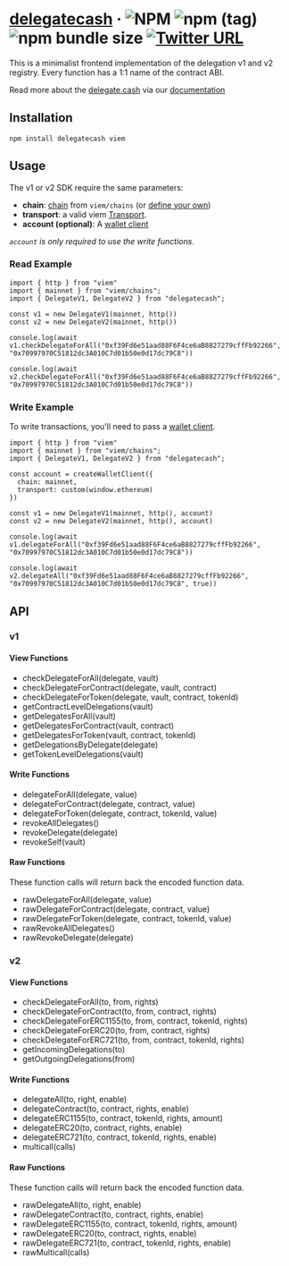 # [delegatecash](https://delegate.cash) &middot; ![NPM](https://img.shields.io/npm/l/delegatecash?registry_uri=https%3A%2F%2Fregistry.npmjs.com) ![npm (tag)](https://img.shields.io/npm/v/delegatecash/latest) ![npm bundle size](https://img.shields.io/bundlephobia/min/delegatecash) [![Twitter URL](https://img.shields.io/twitter/url?url=https%3A%2F%2Ftwitter.com%2Fdelegatecash)](https://twitter.com/delegatecash)

This is a minimalist frontend implementation of the delegation v1 and v2 registry. Every function has a 1:1 name of the contract ABI.

Read more about the [delegate.cash](https://delegate.cash) via our [documentation](https://docs.delegate.cash)

## Installation

```
npm install delegatecash viem
```

## Usage

The v1 or v2 SDK require the same parameters:

- **chain**: [chain](https://viem.sh/docs/glossary/terms.html#chain) from `viem/chains` (or [define your own](https://viem.sh/docs/clients/chains.html#custom-chains))
- **transport**: a valid viem [Transport](https://viem.sh/docs/clients/intro.html#transports).
- **account (optional)**: A [wallet client](https://viem.sh/docs/clients/wallet.html)

_`account` is only required to use the write functions_.

### Read Example

```
import { http } from "viem"
import { mainnet } from "viem/chains";
import { DelegateV1, DelegateV2 } from "delegatecash";

const v1 = new DelegateV1(mainnet, http())
const v2 = new DelegateV2(mainnet, http())

console.log(await v1.checkDelegateForAll("0xf39Fd6e51aad88F6F4ce6aB8827279cffFb92266", "0x70997970C51812dc3A010C7d01b50e0d17dc79C8"))

console.log(await v2.checkDelegateForAll("0xf39Fd6e51aad88F6F4ce6aB8827279cffFb92266", "0x70997970C51812dc3A010C7d01b50e0d17dc79C8"))

```

### Write Example

To write transactions, you'll need to pass a [wallet client](https://viem.sh/docs/clients/wallet.html).

```
import { http } from "viem"
import { mainnet } from "viem/chains";
import { DelegateV1, DelegateV2 } from "delegatecash";

const account = createWalletClient({
  chain: mainnet,
  transport: custom(window.ethereum)
})

const v1 = new DelegateV1(mainnet, http(), account)
const v2 = new DelegateV2(mainnet, http(), account)

console.log(await v1.delegateForAll("0xf39Fd6e51aad88F6F4ce6aB8827279cffFb92266", "0x70997970C51812dc3A010C7d01b50e0d17dc79C8"))

console.log(await v2.delegateAll("0xf39Fd6e51aad88F6F4ce6aB8827279cffFb92266", "0x70997970C51812dc3A010C7d01b50e0d17dc79C8", true))

```

## API

### v1

#### View Functions

- checkDelegateForAll(delegate, vault)
- checkDelegateForContract(delegate, vault, contract)
- checkDelegateForToken(delegate, vault, contract, tokenId)
- getContractLevelDelegations(vault)
- getDelegatesForAll(vault)
- getDelegatesForContract(vault, contract)
- getDelegatesForToken(vault, contract, tokenId)
- getDelegationsByDelegate(delegate)
- getTokenLevelDelegations(vault)

#### Write Functions

- delegateForAll(delegate, value)
- delegateForContract(delegate, contract, value)
- delegateForToken(delegate, contract, tokenId, value)
- revokeAllDelegates()
- revokeDelegate(delegate)
- revokeSelf(vault)

#### Raw Functions

These function calls will return back the encoded function data.

- rawDelegateForAll(delegate, value)
- rawDelegateForContract(delegate, contract, value)
- rawDelegateForToken(delegate, contract, tokenId, value)
- rawRevokeAllDelegates()
- rawRevokeDelegate(delegate)

### v2

#### View Functions

- checkDelegateForAll(to, from, rights)
- checkDelegateForContract(to, from, contract, rights)
- checkDelegateForERC1155(to, from, contract, tokenId, rights)
- checkDelegateForERC20(to, from, contract, rights)
- checkDelegateForERC721(to, from, contract, tokenId, rights)
- getIncomingDelegations(to)
- getOutgoingDelegations(from)

#### Write Functions

- delegateAll(to, right, enable)
- delegateContract(to, contract, rights, enable)
- delegateERC1155(to, contract, tokenId, rights, amount)
- delegateERC20(to, contract, rights, enable)
- delegateERC721(to, contract, tokenId, rights, enable)
- multicall(calls)

#### Raw Functions

These function calls will return back the encoded function data.

- rawDelegateAll(to, right, enable)
- rawDelegateContract(to, contract, rights, enable)
- rawDelegateERC1155(to, contract, tokenId, rights, amount)
- rawDelegateERC20(to, contract, rights, enable)
- rawDelegateERC721(to, contract, tokenId, rights, enable)
- rawMulticall(calls)

